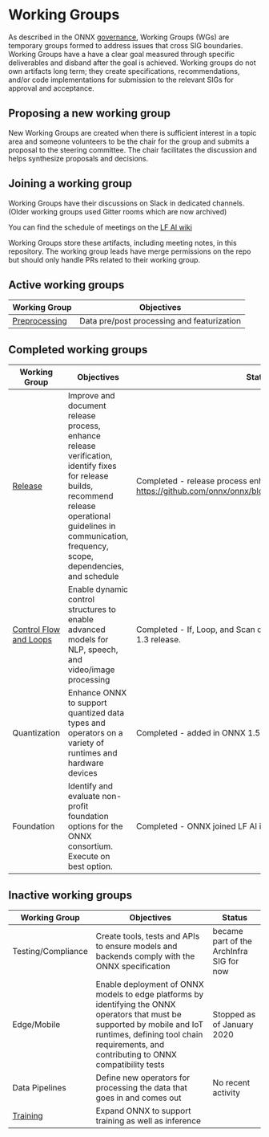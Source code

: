 <!--- SPDX-License-Identifier: Apache-2.0 -->

# Working Groups

As described in the ONNX [governance](https://github.com/onnx/onnx/tree/main/community#wg---working-groups), Working Groups (WGs) are temporary groups formed to address issues that cross SIG boundaries. Working Groups have a have a clear goal measured through specific deliverables and disband after the goal is achieved. Working groups do not own artifacts long term; they create specifications, recommendations, and/or code implementations for submission to the relevant SIGs for approval and acceptance.

## Proposing a new working group
New Working Groups are created when there is sufficient interest in a topic area and someone volunteers to be the chair for the group and submits a proposal to the steering committee. The chair facilitates the discussion and helps synthesize proposals and decisions.

## Joining a working group
Working Groups have their discussions on Slack in dedicated channels. (Older working groups used Gitter rooms which are now archived)

You can find the schedule of meetings on the [LF AI wiki](https://wiki.lfai.foundation/pages/viewpage.action?pageId=18481196)

Working Groups store these artifacts, including meeting notes, in this repository. The working group leads have merge permissions on the repo but should only handle PRs related to their working group.

## Active working groups

| Working Group      | Objectives    |
| ------------------ | ------------- |
| [Preprocessing](https://lfaifoundation.slack.com/archives/C02AANGFBJB) | Data pre/post processing and featurization |

## Completed working groups

| Working Group      | Objectives    | Status |
| ------------------ | ------------- | ------ |
| [Release](https://lfaifoundation.slack.com/archives/C018VGGJUGK) | Improve and document release process, enhance release verification, identify fixes for release builds, recommend release operational guidelines in communication, frequency, scope, dependencies, and schedule | Completed - release process enhanced and documented at https://github.com/onnx/onnx/blob/main/docs/OnnxReleases.md
| [Control Flow and Loops](https://gitter.im/onnx/ControlFlowWG) | Enable dynamic control structures to enable advanced models for NLP, speech, and video/image processing | Completed - If, Loop, and Scan operators were added in ONNX 1.3 release. |
| Quantization | Enhance ONNX to support quantized data types and operators on a variety of runtimes and hardware devices | Completed - added in ONNX 1.5 release. |
| Foundation | Identify and evaluate non-profit foundation options for the ONNX consortium.  Execute on best option. | Completed - ONNX joined LF AI in November 2019|

## Inactive working groups

| Working Group      | Objectives    | Status |
| ------------------ | ------------- | ------ |
| Testing/Compliance | Create tools, tests and APIs to ensure models and backends comply with the ONNX specification | became part of the ArchInfra SIG for now |
| Edge/Mobile | Enable deployment of ONNX models to edge platforms by identifying the ONNX operators that must be supported by mobile and IoT runtimes, defining tool chain requirements, and contributing to ONNX compatibility tests | Stopped as of January 2020 |
| Data Pipelines | Define new operators for processing the data that goes in and comes out | No recent activity |
| [Training](https://lfaifoundation.slack.com/archives/C018K560U14) | Expand ONNX to support training as well as inference |

